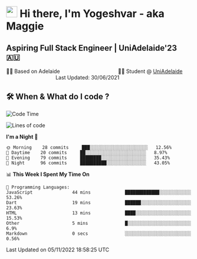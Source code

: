<h1><img src="https://emojis.slackmojis.com/emojis/images/1531849430/4246/blob-sunglasses.gif?1531849430" width="30"/> Hi there, I'm Yogeshvar - aka Maggie</h1>

## Aspiring Full Stack Engineer | UniAdelaide'23 🇦🇺  
🏂🏻  Based on Adelaide &nbsp;&nbsp;&nbsp;&nbsp;&nbsp;&nbsp;&nbsp;&nbsp;&nbsp;&nbsp;&nbsp;&nbsp;&nbsp;&nbsp;&nbsp;&nbsp;&nbsp;&nbsp;&nbsp;&nbsp;&nbsp;&nbsp;&nbsp;&nbsp;&nbsp;&nbsp;&nbsp;&nbsp;&nbsp;&nbsp;&nbsp;&nbsp;&nbsp;&nbsp;&nbsp;&nbsp;&nbsp;&nbsp;&nbsp;👨‍💻 Student @ [UniAdelaide](https://www.adelaide.edu.au)   &nbsp;&nbsp;&nbsp;&nbsp;&nbsp;&nbsp;&nbsp;&nbsp;&nbsp;&nbsp;&nbsp;&nbsp;&nbsp;&nbsp;&nbsp;&nbsp;&nbsp;&nbsp;&nbsp;&nbsp;&nbsp;&nbsp;&nbsp;&nbsp;&nbsp;&nbsp;&nbsp;&nbsp;&nbsp;&nbsp;&nbsp;&nbsp; &nbsp;Last Updated: 30/06/2021

## 🛠 When & What do I code ?  

<!--START_SECTION:waka-->
![Code Time](http://img.shields.io/badge/Code%20Time-1%2C832%20hrs%2029%20mins-blue)

![Lines of code](https://img.shields.io/badge/From%20Hello%20World%20I%27ve%20Written-2%20Million%20lines%20of%20code-blue)

**I'm a Night 🦉** 

```text
🌞 Morning    28 commits     ███░░░░░░░░░░░░░░░░░░░░░░   12.56% 
🌆 Daytime    20 commits     ██░░░░░░░░░░░░░░░░░░░░░░░   8.97% 
🌃 Evening    79 commits     ████████░░░░░░░░░░░░░░░░░   35.43% 
🌙 Night      96 commits     ██████████░░░░░░░░░░░░░░░   43.05%

```


📊 **This Week I Spent My Time On** 

```text
💬 Programming Languages: 
JavaScript               44 mins             █████████████░░░░░░░░░░░░   53.26% 
Dart                     19 mins             ██████░░░░░░░░░░░░░░░░░░░   23.63% 
HTML                     13 mins             ████░░░░░░░░░░░░░░░░░░░░░   15.53% 
Other                    5 mins              █░░░░░░░░░░░░░░░░░░░░░░░░   6.9% 
Markdown                 0 secs              ░░░░░░░░░░░░░░░░░░░░░░░░░   0.56%

```


 Last Updated on 05/11/2022 18:58:25 UTC
<!--END_SECTION:waka-->
